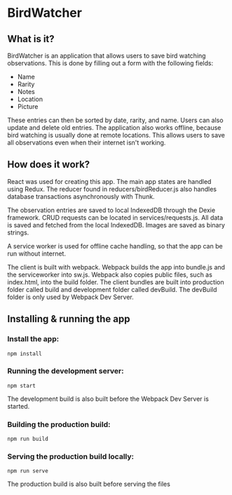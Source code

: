 # BirdWatcher

## What is it?
BirdWatcher is an application that allows users to save bird watching observations. This is done by filling out a form with the following fields:
* Name
* Rarity
* Notes
* Location
* Picture

These entries can then be sorted by date, rarity, and name. Users can also update and delete old entries. The application also works offline, because bird watching is usually done at remote locations. This allows users to save all observations even when their internet isn't working.

## How does it work?
React was used for creating this app. The main app states are handled using Redux. The reducer found in reducers/birdReducer.js also handles database transactions asynchronously with Thunk.

The observation entries are saved to local IndexedDB through the Dexie framework. CRUD requests can be located in services/requests.js. All data is saved and fetched from the local IndexedDB. Images are saved as binary strings.

A service worker is used for offline cache handling, so that the app can be run without internet.

The client is built with webpack. Webpack builds the app into bundle.js and the serviceworker into sw.js. Webpack also copies public files, such as index.html, into the build folder. The client bundles are built into production folder called build and development folder called devBuild. The devBuild folder is only used by Webpack Dev Server.

## Installing & running the app

### Install the app:
```
npm install
```

### Running the development server:
```
npm start
```
The development build is also built before the Webpack Dev Server is started.

### Building the production build:
```
npm run build
```

### Serving the production build locally:
```
npm run serve
```
The production build is also built before serving the files